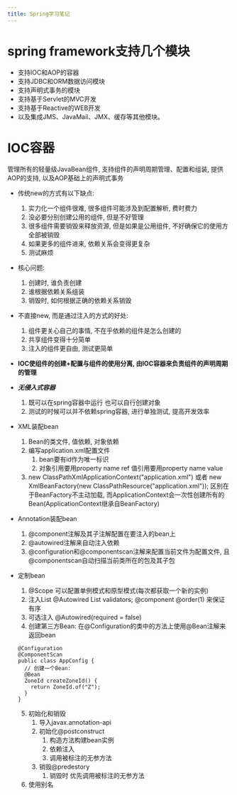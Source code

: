 ```yaml
---
title: Spring学习笔记
---
```


# spring framework支持几个模块
  * 支持IOC和AOP的容器
  * 支持JDBC和ORM数据访问模块
  * 支持声明式事务的模块
  * 支持基于Servlet的MVC开发
  * 支持基于Reactive的WEB开发
  * 以及集成JMS、JavaMail、JMX、缓存等其他模块。
  
# IOC容器 
管理所有的轻量级JavaBean组件, 支持组件的声明周期管理、配置和组装, 提供AOP的支持, 以及AOP基础上的声明式事务  
* 传统new的方式有以下缺点:
  1. 实力化一个组件很难, 很多组件可能涉及到配置解析, 费时费力
  2. 没必要分别创建公用的组件, 但是不好管理
  3. 很多组件需要销毁来释放资源, 但是如果是公用组件, 不好确保它的使用方全部被销毁
  4. 如果更多的组件进来, 依赖关系会变得更复杂
  5. 测试麻烦
* 核心问题:
  1. 创建时, 谁负责创建
  2. 谁根据依赖关系组装
  3. 销毁时, 如何根据正确的依赖关系销毁
* 不直接new, 而是通过注入的方式的好处:
  1. 组件更关心自己的事情, 不在乎依赖的组件是怎么创建的
  2. 共享组件变得十分简单
  3. 注入的组件更自由, 测试更简单
* **IOC使组件的创建+配置与组件的使用分离, 由IOC容器来负责组件的声明周期的管理**
* ***无侵入式容器***
  1. 既可以在spring容器中运行 也可以自行创建对象
  2. 测试的时候可以并不依赖spring容器, 进行单独测试, 提高开发效率
* XML装配bean
  1. Bean的类文件, 值依赖, 对象依赖
  2. 编写application.xml配置文件
      1. bean要有id作为唯一标识
      2. 对象引用要用property name ref 值引用要用property name value
  3. new ClassPathXmlApplicationContext("application.xml") 或者 new XmlBeanFactory(new ClassPathResource("application.xml"));  区别在于BeanFactory不主动加载, 而ApplicationContext会一次性创建所有的Bean(ApplicationContext继承自BeanFactory)
* Annotation装配bean
  1. @component注解及其子注解配置在要注入的bean上
  2. @autowired注解来自动注入依赖
  3. @configuration和@componentscan注解来配置当前文件为配置文件, 且@componentscan自动扫描当前类所在的包及其子包
* 定制bean
  1. @Scope 可以配置单例模式和原型模式(每次都获取一个新的实例)
  2. 注入List @Autowired List<Validator> validators; @component @order(1) 来保证有序  
  3. 可选注入 @Autowired(required = false)
  4. 创建第三方Bean: 在@Configuration的类中的方法上使用@Bean注解来返回bean
   
    ```
    @Configuration
    @ComponentScan
    public class AppConfig {
      // 创建一个Bean:
      @Bean
      ZoneId createZoneId() {
        return ZoneId.of("Z");
      }
    }
    ```
  5. 初始化和销毁  
     1. 导入javax.annotation-api
     2. 初始化@postconstruct
         1. 构造方法构建bean实例
         2. 依赖注入
         3. 调用被标注的无参方法
     3. 销毁@predestory
         1. 销毁时 优先调用被标注的无参方法
  6. 使用别名
    
    
 
 
 
 
 
 
